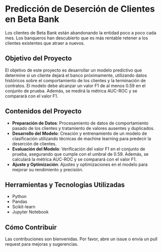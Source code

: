 # Predicción de Deserción de Clientes en Beta Bank

Los clientes de Beta Bank están abandonando la entidad poco a poco cada mes. Los banqueros han descubierto que es más rentable retener a los clientes existentes que atraer a nuevos. 

## Objetivo del Proyecto
El objetivo de este proyecto es desarrollar un modelo predictivo que determine si un cliente dejará el banco próximamente, utilizando datos históricos sobre el comportamiento de los clientes y la terminación de contratos. El modelo debe alcanzar un valor F1 de al menos 0.59 en el conjunto de prueba. Además, se medirá la métrica AUC-ROC y se comparará con el valor F1.

## Contenidos del Proyecto
- **Preparación de Datos**: Procesamiento de datos de comportamiento pasado de los clientes y tratamiento de valores ausentes y duplicados.
- **Desarrollo del Modelo**: Creación y entrenamiento de un modelo de clasificación utilizando técnicas de machine learning para predecir la deserción de clientes.
- **Evaluación del Modelo**: Verificación del valor F1 en el conjunto de prueba, asegurando que cumple con el umbral de 0.59. Además, se calculará la métrica AUC-ROC y se comparará con el valor F1.
- **Ajuste y Optimización**: Ajustes y optimizaciones en el modelo para mejorar su rendimiento y precisión.

## Herramientas y Tecnologías Utilizadas
- Python
- Pandas
- Scikit-learn
- Jupyter Notebook

## Cómo Contribuir
Las contribuciones son bienvenidas. Por favor, abre un issue o envía un pull request para mejoras y sugerencias.


